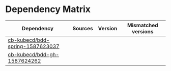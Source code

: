 # Dependency Matrix

Dependency | Sources | Version | Mismatched versions
---------- | ------- | ------- | -------------------
[cb-kubecd/bdd-spring-1587623037](https://github.com/cb-kubecd/bdd-spring-1587623037.git) |  | []() | 
[cb-kubecd/bdd-gh-1587624262](https://github.com/cb-kubecd/bdd-gh-1587624262.git) |  | []() | 

